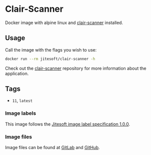 # Clair-Scanner

Docker image with alpine linux and [clair-scanner](https://github.com/arminc/clair-scanner) installed.  

## Usage

Call the image with the flags you wish to use:

```bash
docker run --rm jitesoft/clair-scanner -h
```

Check out the [clair-scanner](https://github.com/arminc/clair-scanner) 
repository for more information about the application.

## Tags

* `11`, `latest`

### Image labels

This image follows the [Jitesoft image label specification 1.0.0](https://gitlab.com/snippets/1866155).

### Image files

Image files can be found at [GitLab](https://gitlab.com/jitesoft/dockerfiles/clair-scanner) and [GitHub](https://github.com/jitesoft/docker-clair-scanner).
